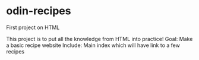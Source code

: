 # odin-recipes
First project on HTML

This project is to put all the knowledge from HTML into practice!
Goal: Make a basic recipe website
Include: Main index which will have link to a few recipes

